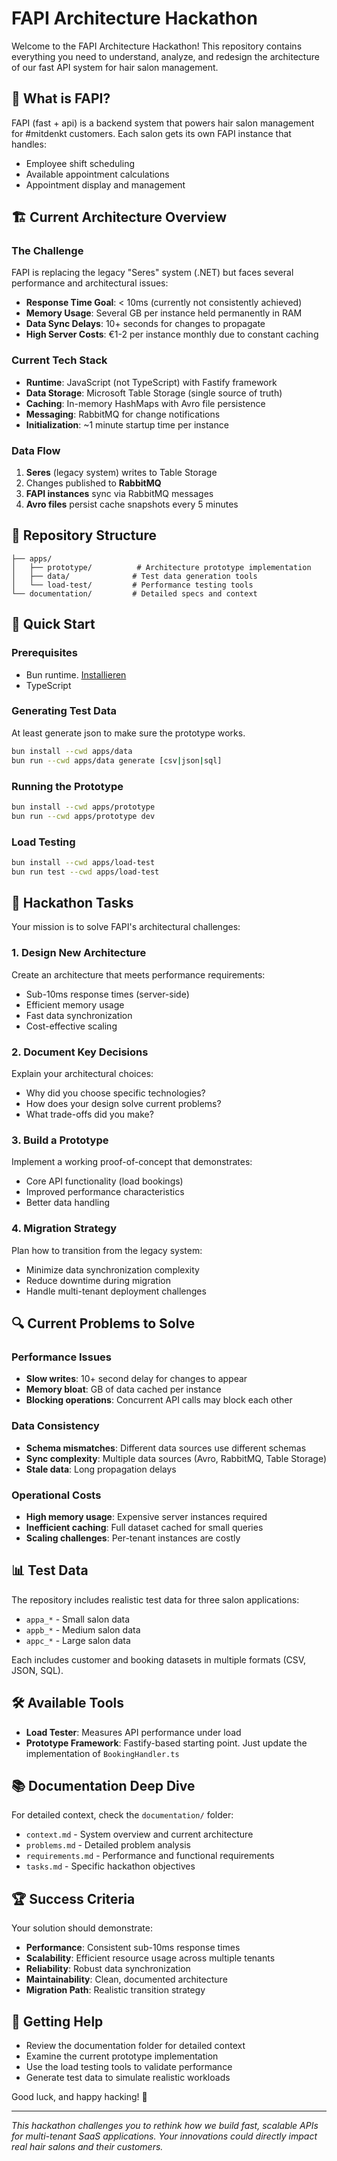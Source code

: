 # FAPI Architecture Hackathon

Welcome to the FAPI Architecture Hackathon! This repository contains everything you need to understand, analyze, and redesign the architecture of our fast API system for hair salon management.

## 🎯 What is FAPI?

FAPI (fast + api) is a backend system that powers hair salon management for #mitdenkt customers. Each salon gets its own FAPI instance that handles:

- Employee shift scheduling
- Available appointment calculations
- Appointment display and management

## 🏗️ Current Architecture Overview

### The Challenge

FAPI is replacing the legacy "Seres" system (.NET) but faces several performance and architectural issues:

- **Response Time Goal**: < 10ms (currently not consistently achieved)
- **Memory Usage**: Several GB per instance held permanently in RAM
- **Data Sync Delays**: 10+ seconds for changes to propagate
- **High Server Costs**: €1-2 per instance monthly due to constant caching

### Current Tech Stack

- **Runtime**: JavaScript (not TypeScript) with Fastify framework
- **Data Storage**: Microsoft Table Storage (single source of truth)
- **Caching**: In-memory HashMaps with Avro file persistence
- **Messaging**: RabbitMQ for change notifications
- **Initialization**: ~1 minute startup time per instance

### Data Flow

1. **Seres** (legacy system) writes to Table Storage
2. Changes published to **RabbitMQ**
3. **FAPI instances** sync via RabbitMQ messages
4. **Avro files** persist cache snapshots every 5 minutes

## 📁 Repository Structure

```
├── apps/
│   ├── prototype/          # Architecture prototype implementation
│   ├── data/              # Test data generation tools
│   └── load-test/         # Performance testing tools
└── documentation/         # Detailed specs and context

```

## 🚀 Quick Start

### Prerequisites

- Bun runtime. [Installieren](https://bun.com/docs/installation)
- TypeScript

### Generating Test Data

At least generate json to make sure the prototype works.

```bash
bun install --cwd apps/data
bun run --cwd apps/data generate [csv|json|sql]
```

### Running the Prototype

```bash
bun install --cwd apps/prototype
bun run --cwd apps/prototype dev
```

### Load Testing

```bash
bun install --cwd apps/load-test
bun run test --cwd apps/load-test
```

## 🎯 Hackathon Tasks

Your mission is to solve FAPI's architectural challenges:

### 1. Design New Architecture

Create an architecture that meets performance requirements:

- Sub-10ms response times (server-side)
- Efficient memory usage
- Fast data synchronization
- Cost-effective scaling

### 2. Document Key Decisions

Explain your architectural choices:

- Why did you choose specific technologies?
- How does your design solve current problems?
- What trade-offs did you make?

### 3. Build a Prototype

Implement a working proof-of-concept that demonstrates:

- Core API functionality (load bookings)
- Improved performance characteristics
- Better data handling

### 4. Migration Strategy

Plan how to transition from the legacy system:

- Minimize data synchronization complexity
- Reduce downtime during migration
- Handle multi-tenant deployment challenges

## 🔍 Current Problems to Solve

### Performance Issues

- **Slow writes**: 10+ second delay for changes to appear
- **Memory bloat**: GB of data cached per instance
- **Blocking operations**: Concurrent API calls may block each other

### Data Consistency

- **Schema mismatches**: Different data sources use different schemas
- **Sync complexity**: Multiple data sources (Avro, RabbitMQ, Table Storage)
- **Stale data**: Long propagation delays

### Operational Costs

- **High memory usage**: Expensive server instances required
- **Inefficient caching**: Full dataset cached for small queries
- **Scaling challenges**: Per-tenant instances are costly

## 📊 Test Data

The repository includes realistic test data for three salon applications:

- `appa_*` - Small salon data
- `appb_*` - Medium salon data
- `appc_*` - Large salon data

Each includes customer and booking datasets in multiple formats (CSV, JSON, SQL).

## 🛠️ Available Tools

- **Load Tester**: Measures API performance under load
- **Prototype Framework**: Fastify-based starting point. Just update the implementation of `BookingHandler.ts`

## 📚 Documentation Deep Dive

For detailed context, check the `documentation/` folder:

- `context.md` - System overview and current architecture
- `problems.md` - Detailed problem analysis
- `requirements.md` - Performance and functional requirements
- `tasks.md` - Specific hackathon objectives

## 🏆 Success Criteria

Your solution should demonstrate:

- **Performance**: Consistent sub-10ms response times
- **Scalability**: Efficient resource usage across multiple tenants
- **Reliability**: Robust data synchronization
- **Maintainability**: Clean, documented architecture
- **Migration Path**: Realistic transition strategy

## 🤝 Getting Help

- Review the documentation folder for detailed context
- Examine the current prototype implementation
- Use the load testing tools to validate performance
- Generate test data to simulate realistic workloads

Good luck, and happy hacking! 🚀

---

_This hackathon challenges you to rethink how we build fast, scalable APIs for multi-tenant SaaS applications. Your innovations could directly impact real hair salons and their customers._

